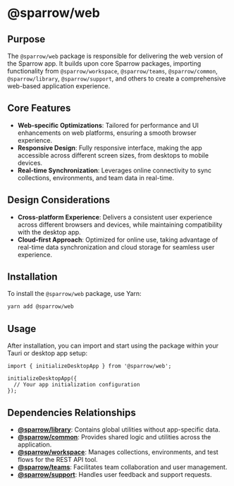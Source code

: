 # @sparrow/web

## Purpose

The `@sparrow/web` package is responsible for delivering the web version of the Sparrow app. It builds upon core Sparrow packages, importing functionality from `@sparrow/workspace`, `@sparrow/teams`, `@sparrow/common`, `@sparrow/library`, `@sparrow/support`, and others to create a comprehensive web-based application experience.

## Core Features

- **Web-specific Optimizations**: Tailored for performance and UI enhancements on web platforms, ensuring a smooth browser experience.
- **Responsive Design**: Fully responsive interface, making the app accessible across different screen sizes, from desktops to mobile devices.
- **Real-time Synchronization**: Leverages online connectivity to sync collections, environments, and team data in real-time.

## Design Considerations

- **Cross-platform Experience**: Delivers a consistent user experience across different browsers and devices, while maintaining compatibility with the desktop app.
- **Cloud-first Approach**: Optimized for online use, taking advantage of real-time data synchronization and cloud storage for seamless user experience.

## Installation

To install the `@sparrow/web` package, use Yarn:

```bash
yarn add @sparrow/web
```

## Usage
After installation, you can import and start using the package within your Tauri or desktop app setup:

```
import { initializeDesktopApp } from '@sparrow/web';

initializeDesktopApp({
  // Your app initialization configuration
});
```
## Dependencies Relationships

- **[@sparrow/library](packages/library/README.md)**: Contains global utilities without app-specific data.
- **[@sparrow/common](packages/common/README.md)**: Provides shared logic and utilities across the application.
- **[@sparrow/workspace](packages/workspace/README.md)**: Manages collections, environments, and test flows for the REST API tool.
- **[@sparrow/teams](packages/teams/README.md)**: Facilitates team collaboration and user management.
- **[@sparrow/support](packages/support/README.md)**: Handles user feedback and support requests.

